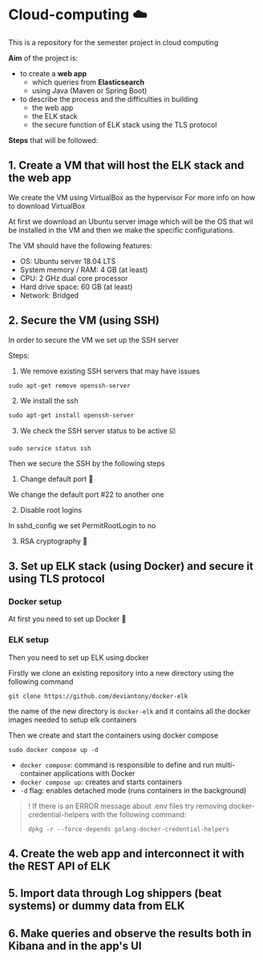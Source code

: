 # Cloud-computing ☁️
This is a repository for the semester project in cloud computing

**Aim** of the project is:
- to create a **web app** 
  - which queries from **Elasticsearch**
  - using Java (Maven or Spring Boot)
- to describe the process and the difficulties in building
  - the web app
  - the ELK stack
  - the secure function of ELK stack using the TLS protocol

**Steps** that will be followed:
## 1. Create a VM that will host the ELK stack and the web app
We create the VM using VirtualBox as the hypervisor
For more info on how to download VirtualBox

At first we download an Ubuntu server image which will be the OS that wil be installed in the VM and then we make the specific configurations.

The VM should have the following features:
- OS: Ubuntu server 18.04 LTS
- System memory / RAM: 4 GB (at least)
- CPU: 2 GHz dual core processor
- Hard drive space: 60 GB (at least)
- Network: Bridged


## 2. Secure the VM (using SSH)
In order to secure the VM we set up the SSH server

Steps:

1. We remove existing SSH servers that may have issues

```console
sudo apt-get remove openssh-server
```

2. We install the ssh 
```console
sudo apt-get install openssh-server
```

3. We check the SSH server status to be active ☑️
```console
sudo service status ssh
```


Then we secure the SSH by the following steps

1. Change default port 🚪

We change the default port #22 to another one


2. Disable root logins 

In sshd_config we set PermitRootLogin to no

3. RSA cryptography 🔐 



## 3. Set up ELK stack (using Docker) and secure it using TLS protocol

### Docker setup
At first you need to set up Docker 🐳


### ELK setup
Then you need to set up ELK using docker

Firstly we clone an existing repository into a new directory using the following command

```console
git clone https://github.com/deviantony/docker-elk
```

the name of the new directory is `docker-elk` and it contains all the docker images needed to setup elk containers

Then we create and start the containers using docker compose 
```console
sudo docker compose up -d
```

- `docker compose`: command is responsible to define and run multi-container applications with Docker
- `docker compose up`: creates and starts containers
- `-d` flag: enables detached mode (runs containers in the background)

> ! If there is an ERROR message about .env files try removing docker-credential-helpers with the following command:
> ```console
> dpkg -r --force-depends golang-docker-credential-helpers
> ```

## 4. Create the web app and interconnect it with the REST API of ELK


## 5. Import data through Log shippers (beat systems) or dummy data from ELK


## 6. Make queries and observe the results both in Kibana and in the app's UI
